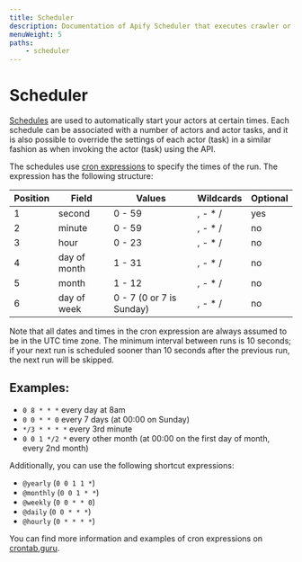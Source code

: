 ```yaml
---
title: Scheduler
description: Documentation of Apify Scheduler that executes crawler or actor jobs at specific times using a cron-like syntax.
menuWeight: 5
paths:
    - scheduler
---
```


# [](./scheduler)Scheduler

[Schedules](https://my.apify.com/schedules) are used to automatically start your actors at certain times. Each schedule can be associated with a number of actors and actor tasks, and it is also possible to override the settings of each actor (task) in a similar fashion as when invoking the actor (task) using the API.

The schedules use [cron expressions](https://en.wikipedia.org/wiki/Cron#CRON_expression) to specify the times of the run. The expression has the following structure:

|Position|Field|Values|Wildcards|Optional|
|--- |--- |--- |--- |--- |
|1|second|0 - 59|, - * /|yes|
|2|minute|0 - 59|, - * /|no|
|3|hour|0 - 23|, - * /|no|
|4|day of month|1 - 31|, - * /|no|
|5|month|1 - 12|, - * /|no|
|6|day of week|0 - 7 (0 or 7 is Sunday)|, - * /|no|

Note that all dates and times in the cron expression are always assumed to be in the UTC time zone. The minimum interval between runs is 10 seconds; if your next run is scheduled sooner than 10 seconds after the previous run, the next run will be skipped.

## [](#examples)Examples:
- `0 8 * * *` every day at 8am
- `0 0 * * 0` every 7 days (at 00:00 on Sunday)
- `*/3 * * * *` every 3rd minute
- `0 0 1 */2 *` every other month (at 00:00 on the first day of month, every 2nd month)

Additionally, you can use the following shortcut expressions:
- `@yearly` (`0 0 1 1 *`)
- `@monthly` (`0 0 1 * *`)
- `@weekly` (`0 0 * * 0`)
- `@daily` (`0 0 * * *`)
- `@hourly` (`0 * * * *`)

You can find more information and examples of cron expressions on [crontab.guru](http://crontab.guru/).

